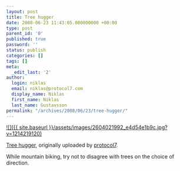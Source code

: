 ```yaml
---
layout: post
title: Tree hugger
date: 2008-06-23 11:43:05.000000000 +00:00
type: post
parent_id: '0'
published: true
password: ''
status: publish
categories: []
tags: []
meta:
  _edit_last: '2'
author:
  login: niklas
  email: niklas@protocol7.com
  display_name: Niklas
  first_name: Niklas
  last_name: Gustavsson
permalink: "/archives/2008/06/23/tree-hugger/"
---
```

[![]({{ site.baseurl }}/assets/images/2604021992_e4d54e1b9c.jpg?v=1214219120)](http://flickr.com/photos/protocol7/2604021992/ "photo sharing")  
  
[Tree hugger](http://www.flickr.com/photos/protocol7/2604021992/), originally uploaded by [protocol7](http://www.flickr.com/people/protocol7/).

While mountain biking, try not to disagree with trees on the choice of direction.


